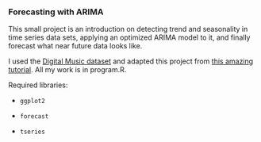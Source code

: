 ### Forecasting with ARIMA
This small project is an introduction on detecting trend and seasonality in time series data sets, applying an optimized ARIMA model to it, and finally forecast what near future data looks like.

I used the [Digital Music dataset](http://jmcauley.ucsd.edu/data/amazon/) and adapted this project from [this amazing tutorial](https://www.datascience.com/blog/introduction-to-forecasting-with-arima-in-r-learn-data-science-tutorials?hs_amp=true). All my work is in program.R.

Required libraries:

   + `ggplot2`

   + `forecast`
   
   + `tseries`
